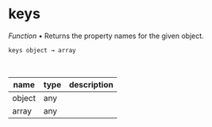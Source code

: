 # keys

_Function_ &bull; Returns the property names for the given object.

<pre><code>keys object &rarr; array</code></pre>
<br>

| name | type | description |
|------|------|-------------|
|object|any||
|array|any||



